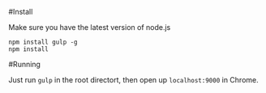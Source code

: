 #Install

Make sure you have the latest version of node.js

```
npm install gulp -g
npm install
```

#Running

Just run `gulp` in the root directort, then open up `localhost:9000` in Chrome.